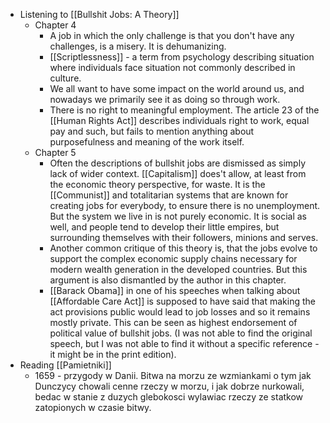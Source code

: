 - Listening to [[Bullshit Jobs: A Theory]]
	- Chapter 4
		- A job in which the only challenge is that you don't have any challenges, is a misery. It is dehumanizing.
		- [[Scriptlessness]] - a term from psychology describing situation where individuals face situation not commonly described in culture.
		- We all want to have some impact on the world around us, and nowadays we primarily see it as doing so through work.
		- There is no right to meaningful employment. The article 23 of the [[Human Rights Act]] describes individuals right to work, equal pay and such, but fails to mention anything about purposefulness and meaning of the work itself.
	- Chapter 5
		- Often the descriptions of bullshit jobs are dismissed as simply lack of wider context. [[Capitalism]] does't allow, at least from the economic theory perspective, for waste. It is the [[Communist]] and totalitarian systems that are known for creating jobs for everybody, to ensure there is no unemployment. But the system we live in is not purely economic. It is social as well, and people tend to develop their little empires, but surrounding themselves with their followers, minions and serves.
		- Another common critique of this theory is, that the jobs evolve to support the complex economic supply chains necessary for modern wealth generation in the developed countries. But this argument is also dismantled by the author in this chapter.
		- [[Barack Obama]] in one of his speeches when talking about [[Affordable Care Act]] is supposed to have said that making the act provisions public would lead to job losses and so it remains mostly private. This can be seen as highest endorsement of political value of bullshit jobs. (I was not able to find the original speech, but I was not able to find it without a specific reference - it might be in the print edition).
- Reading [[Pamietniki]]
	- 1659 - przygody w Danii. Bitwa na morzu ze wzmiankami o tym jak Dunczycy chowali cenne rzeczy w morzu, i jak dobrze nurkowali, bedac w stanie z duzych glebokosci wylawiac rzeczy ze statkow zatopionych w czasie bitwy.
